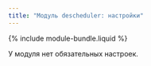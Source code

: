 ```yaml
---
title: "Модуль descheduler: настройки"
---
```


{% include module-bundle.liquid %}

У модуля нет обязательных настроек.
